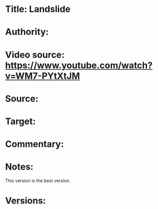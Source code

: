 # Title: Landslide

# Authority: 

# Video source: https://www.youtube.com/watch?v=WM7-PYtXtJM

# Source:

# Target:  

# Commentary:  

# Notes:
This version is the best version.

# Versions:  